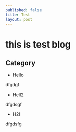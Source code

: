```yaml
---
published: false
title: Test
layout: post
---
```

# this is test blog

## Category

- Hello

dfgdgf

- Hell2

dfgdsgf

- H2l

dfgdsfg